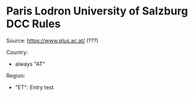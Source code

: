# Paris Lodron University of Salzburg DCC Rules

Source: https://www.plus.ac.at/ (???)

Country:
* always "AT"

Region:
* "ET": Entry test